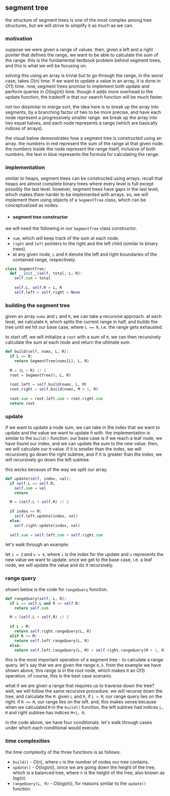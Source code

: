 ## segment tree
the structure of segment trees is one of the most complex among tree structures, but we will strive to simplify it as 
much as we can.

### motivation
suppose we were given a range of values. then, given a left and a right pointer that defines the range, we want to be 
able to calculate the sum of the range. this is the fundamental textbook problem behind segment trees, and this is what
we will be focusing on.

solving this using an array is trivial but to go through the range, in the worst case, takes $`O(n)`$ time. if we want to 
update a value in an array, it is done in $`O(1)`$ time. now, segment trees promise to implement both update and perform
queries in $`O(log(n))`$ time. though it adds more overhead to the update function, the tradeoff is that our search 
function will be much faster.

not too dissimilar to merge sort, the idea here is to break up the array into segments, by a branching factor of two to 
be more precise, and have each node represent a progressively smaller range. we break up the array into two equal halves, 
and each node represents a range (which are basically indices of arrays).

the visual below demonstrates how a segment tree is constructed using an array. the numbers in red represent the sum of 
the range at that given node. the numbers inside the node represent the range itself, inclusive of both numbers. the 
text in blue represents the formula for calculating the range.

### implementation
similar to heaps, segment trees can be constructed using arrays. recall that heaps are almost complete binary trees 
where every level is full except possibly the last level. however, segment trees have gaps in the last level, which 
makes them harder to be implemented with arrays. so, we will implement them using objects of a `SegmentTree` class, 
which can be conceptualized as nodes.

- #### segment tree constructor
we will need the following in our `SegmentTree` class constructor.

- `sum`, which will keep track of the sum at each node.
- `right` and `left` pointers to the right and the left child (similar to binary trees).
- at any given node, `L` and `R` denote the left and right boundaries of the contained range, respectively.
```python
class SegmentTree:
  def __init__(self, total, L, R):
    self.sum = total
    
    self.L, self.R = L, R
    self.left = self.right = None
```

### building the segment tree
given an array `nums` and `L` and `R`, we can take a recursive approach. at each level, we calculate `M`, which splits 
the current range in half, and builds the tree until we hit our base case, where `L == R`, i.e. the range gets exhausted.

to start off, we will initialize a `root` with a sum of `0`. we can then recursively calculate the sum at each node and
return the ultimate sum.
```python
def build(self, nums, L, R):
  if L == R:
    return SegmentTree(nums[L], L, R)
    
  M = (L + R) // 2
  root = SegmentTree(0, L, R)
  
  root.left = self.build(nums, L, M)
  root.right = self.build(nums, M + 1, R)
  
  root.sum = root.left.sum + root.right.sum
  return root
```

### update
if we want to update a node sum, we can take in the index that we want to update and the value we want to update it with. 
the implementation is similar to the `build()` function. our base case is if we reach a leaf node, we have found our 
index, and we can update the sum to the new value. then, we will calculate our `M` value. if it is smaller than the 
index, we will recursively go down the right subtree, and if it is greater than the index, we will recursively go down 
the left subtree.

this works because of the way we split our array.
```python
def update(self, index, val):
  if self.L == self.R:
    self.sum = val
    return

  M = (self.L + self.R) // 2
  
  if index <= M:
    self.left.update(index, val)
  else:
    self.right.update(index, val)
    
  self.sum = self.left.sum + self.right.sum
```
let's walk through an example:

let `i = 3` and `v = 4`, where `i` is the index for the update and `v` represents the new value we want to update. once 
we get to the base case, i.e. a leaf node, we will update the value and do it recursively.

### range query
shown below is the code for `rangeQuery` function.

```python
def rangeQuery(self, L, R):
  if L == self.L and R == self.R:
    return self.sum

  M = (self.L + self.R) // 2
  
  if L > M:
    return self.right.rangeQuery(L, R)
  elif R <= M:
    return self.left.rangeQuery(L, R)
  else:
    return self.left.rangeQuery(L, M) + self.right.rangeQuery(M + 1, R)
```
this is the most important operation of a segment tree - to calculate a range query. let's say that we are given the 
range `0,5`. from the example we have shown above, this range is in the root node, which makes it an $`O(1)`$ operation. 
of course, this is the best case scenario.

what if we are given a range that requires us to traverse down the tree? well, we will follow the same recursive procedure. 
we will recurse down the tree, and calculate the `M`. given `L` and `R`, if `L > M`, our range query lies on the right. 
if `R <= M`, our range lies on the left. and, this makes sense because when we calculated `M` in the `build()` function, 
the left subtree had indices `L, M` and right subtree has indices `M+1, R`.

in the code above, we have four conditionals. let's walk through cases under which each conditional would execute.

### time complexities
the time complexity of the three functions is as follows:

- `build()` - $`O(n)`$, where `n` is the number of nodes our tree contains.
- `update()` - $`O(log(n))`$, since we are going down the height of the tree, which is a balanced tree, where `h` is the 
height of the tree, also known as $`log(n)`$.
- `rangeQuery(L, R)` - $`O(log(n))`$, for reasons similar to the `update()` function.
